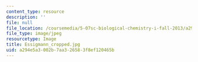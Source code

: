 ```yaml
---
content_type: resource
description: ''
file: null
file_location: /coursemedia/5-07sc-biological-chemistry-i-fall-2013/a294e5a3002b7aa326583f8ef120465b_Essigmann_cropped.jpg
file_type: image/jpeg
resourcetype: Image
title: Essigmann_cropped.jpg
uid: a294e5a3-002b-7aa3-2658-3f8ef120465b
---
```

